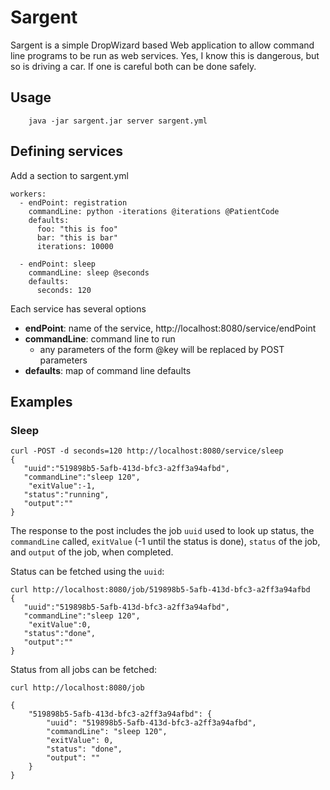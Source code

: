 Sargent
=======


Sargent is a simple DropWizard based Web application to allow command line programs to be run as web services.  Yes, I know this is dangerous, but so is driving a car.  If one is careful both can be done safely.

Usage
-----
        java -jar sargent.jar server sargent.yml

Defining services
-----------------
Add a section to sargent.yml

    workers:
      - endPoint: registration
        commandLine: python -iterations @iterations @PatientCode
        defaults:
          foo: "this is foo"
          bar: "this is bar"
          iterations: 10000

      - endPoint: sleep
        commandLine: sleep @seconds
        defaults:
          seconds: 120

Each service has several options

- **endPoint**: name of the service, http://localhost:8080/service/endPoint
- **commandLine**: command line to run
  - any parameters of the form @key will be replaced by POST parameters
- **defaults**: map of command line defaults

Examples
--------

### Sleep
    curl -POST -d seconds=120 http://localhost:8080/service/sleep
    {
       "uuid":"519898b5-5afb-413d-bfc3-a2ff3a94afbd",
       "commandLine":"sleep 120",
        "exitValue":-1,
       "status":"running",
       "output":""
    }

The response to the post includes the job `uuid` used to look up status, the `commandLine` called, `exitValue` (-1 until the status is done), `status` of the job, and `output` of the job, when completed.

Status can be fetched using the `uuid`:

    curl http://localhost:8080/job/519898b5-5afb-413d-bfc3-a2ff3a94afbd
    {
       "uuid":"519898b5-5afb-413d-bfc3-a2ff3a94afbd",
       "commandLine":"sleep 120",
        "exitValue":0,
       "status":"done",
       "output":""
    }
    
Status from all jobs can be fetched:

    curl http://localhost:8080/job
    
    {
        "519898b5-5afb-413d-bfc3-a2ff3a94afbd": {
            "uuid": "519898b5-5afb-413d-bfc3-a2ff3a94afbd",
            "commandLine": "sleep 120",
            "exitValue": 0,
            "status": "done",
            "output": ""
        }
    }


    
